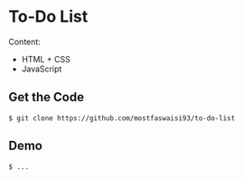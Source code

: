 # To-Do List
  
Content: 
- HTML + CSS
- JavaScript

## Get the Code

```
$ git clone https://github.com/mostfaswaisi93/to-do-list
```

## Demo

```
$ ...
```
